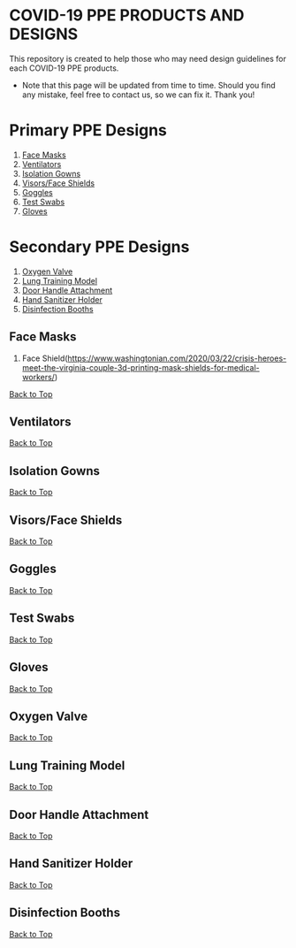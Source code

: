 # COVID-19 PPE PRODUCTS AND DESIGNS

This repository is created to help those who may need design guidelines for each COVID-19 PPE products.  
* Note that this page will be updated from time to time. Should you find any mistake, feel free to contact us, so we can fix it. Thank you!


# Primary PPE Designs

1. [Face Masks](#Face-Masks)
2. [Ventilators](#Ventilators)
3. [Isolation Gowns](#Isolation-Gowns)
4. [Visors/Face Shields](#Visors)
5. [Goggles](#Goggles)
6. [Test Swabs](#Test-Swabs)
7. [Gloves](#Gloves)

# Secondary PPE Designs

1. [Oxygen Valve](#Oxygen-Valve)
2. [Lung Training Model](#Lung-Training-Model)
3. [Door Handle Attachment](#Door-Handle-Attachment)
4. [Hand Sanitizer Holder](#Hand-Sanitizer-Holder)
5. [Disinfection Booths](#Disinfection-Booths)



## Face Masks
1. Face Shield(https://www.washingtonian.com/2020/03/22/crisis-heroes-meet-the-virginia-couple-3d-printing-mask-shields-for-medical-workers/)

[Back to Top](#Primary-PPE-Designs)
## Ventilators

[Back to Top](#Primary-PPE-Designs)
## Isolation Gowns

[Back to Top](#Primary-PPE-Designs)
## Visors/Face Shields


[Back to Top](#Primary-PPE-Designs)
## Goggles

[Back to Top](#Primary-PPE-Designs)
## Test Swabs

[Back to Top](#Primary-PPE-Designs)
## Gloves

[Back to Top](#Primary-PPE-Designs)

## Oxygen Valve

[Back to Top](#Secondary-PPE-Designs)
## Lung Training Model

[Back to Top](#Secondary-PPE-Designs)
## Door Handle Attachment

[Back to Top](#Secondary-PPE-Designs)
## Hand Sanitizer Holder

[Back to Top](#Secondary-PPE-Designs)
## Disinfection Booths

[Back to Top](#Secondary-PPE-Designs)
